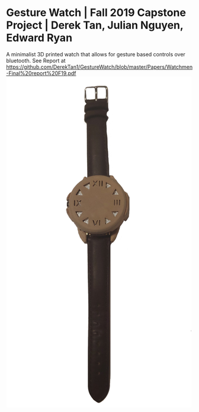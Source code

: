# Gesture Watch | Fall 2019 Capstone Project | Derek Tan, Julian Nguyen, Edward Ryan
A minimalist 3D printed watch that allows for gesture based controls over bluetooth. See Report at https://github.com/DerekTan1/GestureWatch/blob/master/Papers/Watchmen-Final%20report%20F19.pdf<br />
<img src="https://github.com/DerekTan1/GestureWatch/blob/master/GestureWatch.png" align="middle" width="500">
